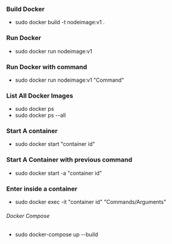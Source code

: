 
### Build Docker

* sudo docker build -t nodeimage:v1 .

### Run Docker

* sudo docker run nodeimage:v1

### Run Docker with command

* sudo docker run nodeimage:v1 "Command"

### List All Docker Images

* sudo docker ps
* sudo docker ps --all

###  Start A container

* sudo docker start "container id"

### Start A Container with previous command

*  sudo docker start -a "container id"

### Enter inside a container

* sudo docker exec -it "container id"  "Commands/Arguments"



###### Docker Compose

* sudo docker-compose up --build